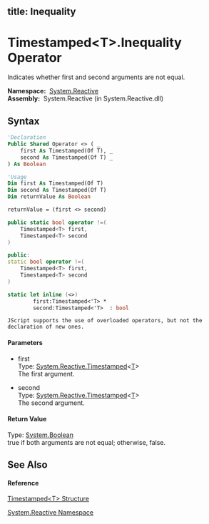title: Inequality
---
# Timestamped\<T\>.Inequality Operator

Indicates whether first and second arguments are not equal.

**Namespace:**  [System.Reactive](System.Reactive/System.Reactive)  
**Assembly:**  System.Reactive (in System.Reactive.dll)

## Syntax

```vb
'Declaration
Public Shared Operator <> ( _
    first As Timestamped(Of T), _
    second As Timestamped(Of T) _
) As Boolean
```

```vb
'Usage
Dim first As Timestamped(Of T)
Dim second As Timestamped(Of T)
Dim returnValue As Boolean

returnValue = (first <> second)
```

```csharp
public static bool operator !=(
    Timestamped<T> first,
    Timestamped<T> second
)
```

```c++
public:
static bool operator !=(
    Timestamped<T> first, 
    Timestamped<T> second
)
```

```fsharp
static let inline (<>)
        first:Timestamped<'T> * 
        second:Timestamped<'T>  : bool
```

```jscript
JScript supports the use of overloaded operators, but not the declaration of new ones.
```

#### Parameters

- first  
  Type: [System.Reactive.Timestamped](Timestamped/Timestamped(T))\<[T](Timestamped/Timestamped(T))\>  
  The first argument.

- second  
  Type: [System.Reactive.Timestamped](Timestamped/Timestamped(T))\<[T](Timestamped/Timestamped(T))\>  
  The second argument.

#### Return Value

Type: [System.Boolean](https://msdn.microsoft.com/en-us/library/a28wyd50)  
true if both arguments are not equal; otherwise, false.

## See Also

#### Reference

[Timestamped\<T\> Structure](Timestamped/Timestamped(T))

[System.Reactive Namespace](System.Reactive/System.Reactive)
